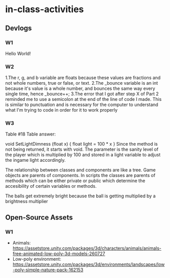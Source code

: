 # in-class-activities
## Devlogs
### W1
Hello World!

### W2
1.The r, g, and b variable are floats because these values are fractions and not whole numbers, true or false, or text. 
2.The _bounce variable is an int because it's value is a whole number, and bounces the same way every single time, hence _bounce++;
3.The error that I got after step X of Part 2 reminded me to use a semicolon at the end of the line of code I made. This is similar to punctuation and is necessary for the computer to understand what I'm trying to code in order for it to work properly

### W3
Table #18
Table answer:

void SetLightDimness (float x) {
    float light = 100 * x
}
Since the method is not being returned, it starts with void. The parameter is the sanity level of the player which is multiplied by 100 and stored in a light variable to adjust the ingame light accordingly.

The relationship between classes and components are like a tree. Game objects are parents of components. In scripts the classes are parents of methods which can be either private or public which determine the accesibility of certain variables or methods.

The balls get extremely bright because the ball is getting multiplied by a brightness multiplier
## Open-Source Assets
### W1
- Animals: https://assetstore.unity.com/packages/3d/characters/animals/animals-free-animated-low-poly-3d-models-260727 
- Low-poly environment: https://assetstore.unity.com/packages/3d/environments/landscapes/low-poly-simple-nature-pack-162153 